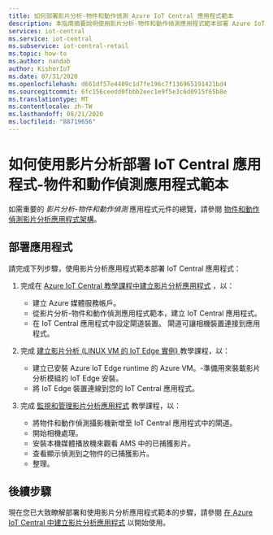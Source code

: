 ```yaml
---
title: 如何部署影片分析-物件和動作偵測 Azure IoT Central 應用程式範本
description: 本指南摘要說明使用影片分析-物件和動作偵測應用程式範本部署 Azure IoT Central 應用程式的步驟。
services: iot-central
ms.service: iot-central
ms.subservice: iot-central-retail
ms.topic: how-to
ms.author: nandab
author: KishorIoT
ms.date: 07/31/2020
ms.openlocfilehash: d661df57e4409c1d7fe196c7f136965191421bd4
ms.sourcegitcommit: 6fc156ceedd0fbbb2eec1e9f5e3c6d0915f65b8e
ms.translationtype: MT
ms.contentlocale: zh-TW
ms.lasthandoff: 08/21/2020
ms.locfileid: "88719656"
---
```

# <a name="how-to-deploy-an-iot-central-application-using-the-video-analytics---object-and-motion-detection-application-template"></a>如何使用影片分析部署 IoT Central 應用程式-物件和動作偵測應用程式範本

如需重要的 *影片分析-物件和動作偵測* 應用程式元件的總覽，請參閱 [物件和動作偵測影片分析應用程式架構](architecture-video-analytics.md)。

## <a name="deploy-the-application"></a>部署應用程式

請完成下列步驟，使用影片分析應用程式範本部署 IoT Central 應用程式：

1. 完成在 [Azure IoT Central 教學課程中建立影片分析應用程式](tutorial-video-analytics-create-app.md) ，以：
    - 建立 Azure 媒體服務帳戶。
    - 從影片分析-物件和動作偵測應用程式範本，建立 IoT Central 應用程式。
    - 在 IoT Central 應用程式中設定閘道裝置。 閘道可讓相機裝置連接到應用程式。

1. 完成 [建立影片分析 (LINUX VM 的 IoT Edge 實例) ](tutorial-video-analytics-iot-edge-vm.md) 教學課程，以：
    - 建立已安裝 Azure IoT Edge runtime 的 Azure VM。-準備用來裝載影片分析模組的 IoT Edge 安裝。
    - 將 IoT Edge 裝置連線到您的 IoT Central 應用程式。

1. 完成 [監視和管理影片分析應用程式](tutorial-video-analytics-manage.md) 教學課程，以：
    - 將物件和動作偵測攝影機新增至 IoT Central 應用程式中的閘道。
    - 開始相機處理。
    - 安裝本機媒體播放機來觀看 AMS 中的已捕獲影片。
    - 查看顯示偵測到之物件的已捕獲影片。
    - 整理。

## <a name="next-steps"></a>後續步驟

現在您已大致瞭解部署和使用影片分析應用程式範本的步驟，請參閱 [在 Azure IoT Central 中建立影片分析應用程式](tutorial-video-analytics-create-app.md) 以開始使用。
